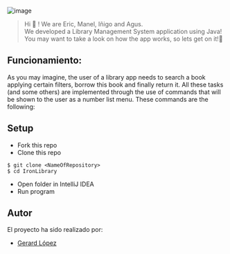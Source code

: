 ![image](https://user-images.githubusercontent.com/72072309/205083754-e000dd47-8302-4cf8-9791-33826d9d9bf9.png)
> Hi 👋 ! We are Eric, Manel, Iñigo and Agus. </br>
> We developed a Library Management System application using Java!
> You may want to take a look on how the app works, so lets get on it!🧐

## Funcionamiento:

As you may imagine, the user of a library app needs to search a book applying certain filters, borrow this book and finally return it.
All these tasks (and some others) are implemented through the use of commands that will be shown to the user as a number list menu.
These commands are the following:



## Setup

- Fork this repo
- Clone this repo

```shell
$ git clone <NameOfRepository>
$ cd IronLibrary
```

- Open folder in IntelliJ IDEA
- Run program

## Autor
El proyecto ha sido realizado por:
- [Gerard López](https://github.com/GerardLopezGarcia)

